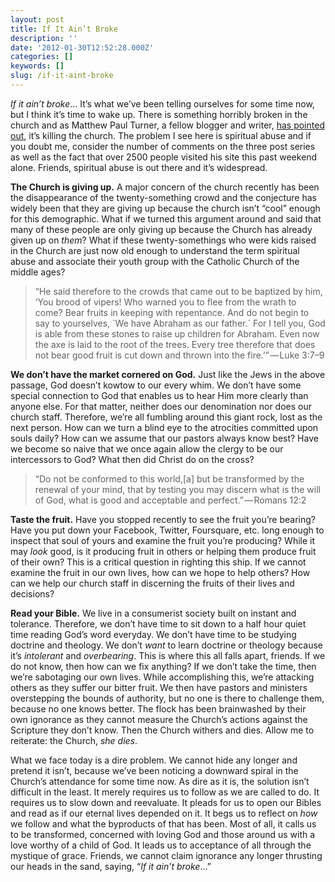 ```yaml
---
layout: post
title: If It Ain’t Broke
description: ''
date: '2012-01-30T12:52:28.000Z'
categories: []
keywords: []
slug: /if-it-aint-broke
---
```


_If it ain’t broke_… It’s what we’ve been telling ourselves for some time now, but I think it’s time to wake up. There is something horribly broken in the church and as Matthew Paul Turner, a fellow blogger and writer, [has pointed out](http://matthewpaulturner.net/jesus-needs-new-pr/spiritual-abuse-must-stop-a-blog-post/), it’s killing the church. The problem I see here is spiritual abuse and if you doubt me, consider the number of comments on the three post series as well as the fact that over 2500 people visited his site this past weekend alone. Friends, spiritual abuse is out there and it’s widespread.

**The Church is giving up.** A major concern of the church recently has been the disappearance of the twenty-something crowd and the conjecture has widely been that they are giving up because the church isn’t “cool” enough for this demographic. What if we turned this argument around and said that many of these people are only giving up because the Church has already given up on _them_? What if these twenty-somethings who were kids raised in the Church are just now old enough to understand the term spiritual abuse and associate their youth group with the Catholic Church of the middle ages?

> “He said therefore to the crowds that came out to be baptized by him, ‘You brood of vipers! Who warned you to flee from the wrath to come? Bear fruits in keeping with repentance. And do not begin to say to yourselves, \`We have Abraham as our father.\` For I tell you, God is able from these stones to raise up children for Abraham. Even now the axe is laid to the root of the trees. Every tree therefore that does not bear good fruit is cut down and thrown into the fire.’” — Luke 3:7–9

**We don’t have the market cornered on God.** Just like the Jews in the above passage, God doesn’t kowtow to our every whim. We don’t have some special connection to God that enables us to hear Him more clearly than anyone else. For that matter, neither does our denomination nor does our church staff. Therefore, we’re all fumbling around this giant rock, lost as the next person. How can we turn a blind eye to the atrocities committed upon souls daily? How can we assume that our pastors always know best? Have we become so naive that we once again allow the clergy to be our intercessors to God? What then did Christ do on the cross?

> “Do not be conformed to this world,\[a\] but be transformed by the renewal of your mind, that by testing you may discern what is the will of God, what is good and acceptable and perfect.” — Romans 12:2

**Taste the fruit.** Have you stopped recently to see the fruit you’re bearing? Have you put down your Facebook, Twitter, Foursquare, etc. long enough to inspect that soul of yours and examine the fruit you’re producing? While it may _look_ good, is it producing fruit in others or helping them produce fruit of their own? This is a critical question in righting this ship. If we cannot examine the fruit in our own lives, how can we hope to help others? How can we help our church staff in discerning the fruits of their lives and decisions?

**Read your Bible.** We live in a consumerist society built on instant and tolerance. Therefore, we don’t have time to sit down to a half hour quiet time reading God’s word everyday. We don’t have time to be studying doctrine and theology. We don’t _want_ to learn doctrine or theology because it’s _intolerant_ and _overbearing_. This is where this all falls apart, friends. If we do not know, then how can we fix anything? If we don’t take the time, then we’re sabotaging our own lives. While accomplishing this, we’re attacking others as they suffer our bitter fruit. We then have pastors and ministers overstepping the bounds of authority, but no one is there to challenge them, because no one knows better. The flock has been brainwashed by their own ignorance as they cannot measure the Church’s actions against the Scripture they don’t know. Then the Church withers and dies. Allow me to reiterate: the Church, _she dies_.

What we face today is a dire problem. We cannot hide any longer and pretend it isn’t, because we’ve been noticing a downward spiral in the Church’s attendance for some time now. As dire as it is, the solution isn’t difficult in the least. It merely requires us to follow as we are called to do. It requires us to slow down and reevaluate. It pleads for us to open our Bibles and read as if our eternal lives depended on it. It begs us to reflect on _how_ we follow and what the byproducts of that has been. Most of all, it calls us to be transformed, concerned with loving God and those around us with a love worthy of a child of God. It leads us to acceptance of all through the mystique of grace. Friends, we cannot claim ignorance any longer thrusting our heads in the sand, saying, “_If it ain’t broke_…”
